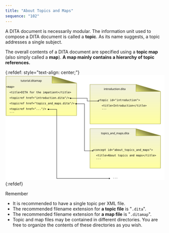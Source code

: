 ```yaml
---
title: "About Topics and Maps"
sequence: "102"
---
```



A DITA document is necessarily modular.
The information unit used to compose a DITA document is called a **topic**.
As its name suggests, a topic addresses a single subject.

The overall contents of a DITA document are specified using a **topic map** (also simply called a **map**).
**A map mainly contains a hierarchy of topic references.**

{:refdef: style="text-align: center;"}
![](/assets/images/dita/tutorial-dita-map-file-layout.svg)
{:refdef}

Remember

- It is recommended to have a single topic per XML file.
- The recommended filename extension for **a topic file** is "`.dita`".
- The recommended filename extension for **a map file** is "`.ditamap`".
- Topic and map files may be contained in different directories.
  You are free to organize the contents of these directories as you wish.
